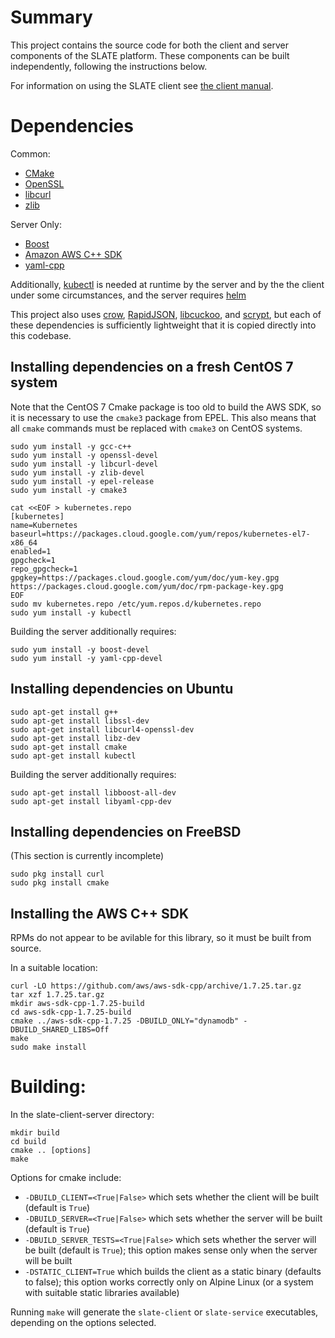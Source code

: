 Summary
=======
This project contains the source code for both the client and server components of the SLATE platform. These components can be built independently, following the instructions below. 

For information on using the SLATE client see [the client manual](resources/docs/client_manual.md). 

Dependencies
============

Common:

- [CMake](https://cmake.org)
- [OpenSSL](https://www.openssl.org)
- [libcurl](https://curl.haxx.se/libcurl/)
- [zlib](https://www.zlib.net)

Server Only:

- [Boost](https://www.boost.org)
- [Amazon AWS C++ SDK](https://github.com/aws/aws-sdk-cpp)
- [yaml-cpp](https://github.com/jbeder/yaml-cpp)

Additionally, [kubectl](https://kubernetes.io/docs/tasks/tools/install-kubectl/) is needed at runtime by the server and by the the client under some circumstances, and the server requires [helm](https://helm.sh)

This project also uses [crow](https://github.com/ipkn/crow), [RapidJSON](http://rapidjson.org), [libcuckoo](https://github.com/efficient/libcuckoo), and [scrypt](https://www.tarsnap.com/scrypt.html), but each of these dependencies is sufficiently lightweight that it is copied directly into this codebase. 

Installing dependencies on a fresh CentOS 7 system
--------------------------------------------------
Note that the CentOS 7 Cmake package is too old to build the AWS SDK, so it is necessary to use the `cmake3` package from EPEL. This also means that all `cmake` commands must be replaced with `cmake3` on CentOS systems. 

	sudo yum install -y gcc-c++
	sudo yum install -y openssl-devel
	sudo yum install -y libcurl-devel
	sudo yum install -y zlib-devel
	sudo yum install -y epel-release
	sudo yum install -y cmake3
	
	cat <<EOF > kubernetes.repo
	[kubernetes]
	name=Kubernetes
	baseurl=https://packages.cloud.google.com/yum/repos/kubernetes-el7-x86_64
	enabled=1
	gpgcheck=1
	repo_gpgcheck=1
	gpgkey=https://packages.cloud.google.com/yum/doc/yum-key.gpg https://packages.cloud.google.com/yum/doc/rpm-package-key.gpg
	EOF
	sudo mv kubernetes.repo /etc/yum.repos.d/kubernetes.repo
	sudo yum install -y kubectl
	
Building the server additionally requires:

	sudo yum install -y boost-devel
	sudo yum install -y yaml-cpp-devel

Installing dependencies on Ubuntu
---------------------------------
	sudo apt-get install g++  
	sudo apt-get install libssl-dev
	sudo apt-get install libcurl4-openssl-dev
	sudo apt-get install libz-dev
	sudo apt-get install cmake
	sudo apt-get install kubectl
	
Building the server additionally requires:

	sudo apt-get install libboost-all-dev
	sudo apt-get install libyaml-cpp-dev
	
Installing dependencies on FreeBSD
----------------------------------
(This section is currently incomplete)

	sudo pkg install curl
	sudo pkg install cmake

Installing the AWS C++ SDK
--------------------------
RPMs do not appear to be avilable for this library, so it must be built from source. 

In a suitable location:

	curl -LO https://github.com/aws/aws-sdk-cpp/archive/1.7.25.tar.gz
	tar xzf 1.7.25.tar.gz
	mkdir aws-sdk-cpp-1.7.25-build
	cd aws-sdk-cpp-1.7.25-build
	cmake ../aws-sdk-cpp-1.7.25 -DBUILD_ONLY="dynamodb" -DBUILD_SHARED_LIBS=Off
	make
	sudo make install


Building:
=========
In the slate-client-server directory:

	mkdir build
	cd build
	cmake .. [options]
	make
	
Options for cmake include:

- `-DBUILD_CLIENT=<True|False>` which sets whether the client will be built (default is `True`)
- `-DBUILD_SERVER=<True|False>` which sets whether the server will be built (default is `True`)
- `-DBUILD_SERVER_TESTS=<True|False>` which sets whether the server will be built (default is `True`); this option makes sense only when the server will be built
- `-DSTATIC_CLIENT=True` which builds the client as a static binary (defaults to false); this option works correctly only on Alpine Linux (or a system with suitable static libraries available)

Running `make` will generate the `slate-client` or `slate-service` executables, depending on the options selected. 
